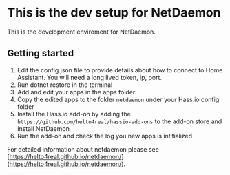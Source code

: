 # This is the dev setup for NetDaemon

This is the development enviroment for NetDaemon.

## Getting started

1. Edit the config.json file to provide details about how to connect to Home Assistant. You will need a long lived token, ip, port.
2. Run dotnet restore in the terminal
3. Add and edit your apps in the apps folder.
4. Copy the edited apps to the folder `netdaemon` under your Hass.io config folder
5. Install the Hass.io add-on by adding the `https://github.com/helto4real/hassio-add-ons` to the add-on store and install NetDaemon
6. Run the add-on and check the log you new apps is intitialized


For detailed information about netdaemon please see [https://helto4real.github.io/netdaemon/](https://helto4real.github.io/netdaemon/).